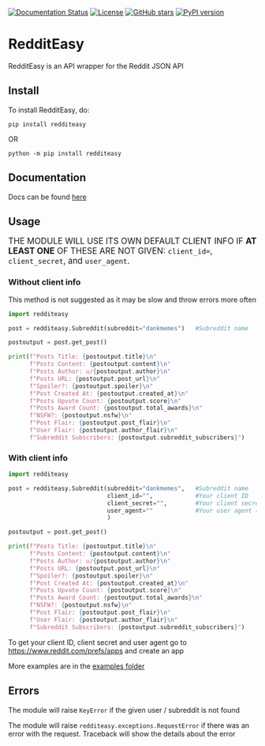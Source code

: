[![Documentation Status](https://readthedocs.org/projects/redditeasy/badge/?version=latest)](https://redditeasy.readthedocs.io/en/latest/?badge=latest)
[![License](https://img.shields.io/github/license/MakufonSkifto/redditeasy)](LICENSE.md)
[![GitHub stars](https://img.shields.io/github/stars/MakufonSkifto/redditeasy)](https://github.com/ExpDev07/coronavirus-tracker-api/stargazers) 
[![PyPI version](https://badge.fury.io/py/redditeasy.svg)](https://badge.fury.io/py/redditeasy)

# RedditEasy

RedditEasy is an API wrapper for the Reddit JSON API

## Install
To install RedditEasy, do:

``pip install redditeasy`` 

OR

``python -m pip install redditeasy``

## Documentation
Docs can be found [here](https://redditeasy.readthedocs.io/en/latest/)

## Usage
<span style="font-size:larger;">THE MODULE WILL USE ITS OWN DEFAULT CLIENT INFO IF **AT LEAST ONE** OF THESE ARE NOT GIVEN: `client_id=`, `client_secret`,
and `user_agent`.</span>

### Without client info
This method is not suggested as it may be slow and throw errors more often

```python
import redditeasy

post = redditeasy.Subreddit(subreddit="dankmemes")   #Subreddit name

postoutput = post.get_post()

print(f"Posts Title: {postoutput.title}\n"
      f"Posts Content: {postoutput.content}\n"
      f"Posts Author: u/{postoutput.author}\n"
      f"Posts URL: {postoutput.post_url}\n"
      f"Spoiler?: {postoutput.spoiler}\n"
      f"Post Created At: {postoutput.created_at}\n"
      f"Posts Upvote Count: {postoutput.score}\n"
      f"Posts Award Count: {postoutput.total_awards}\n"
      f"NSFW?: {postoutput.nsfw}\n"
      f"Post Flair: {postoutput.post_flair}\n"
      f"User Flair: {postoutput.author_flair}\n"
      f"Subreddit Subscribers: {postoutput.subreddit_subscribers}")

```

### With client info

```python
import redditeasy

post = redditeasy.Subreddit(subreddit="dankmemes",   #Subreddit name
                            client_id="",            #Your client ID
                            client_secret="",        #Your client secret
                            user_agent=""            #Your user agent (ex: ClientName/0.1 by YourUsername")
                            )

postoutput = post.get_post()

print(f"Posts Title: {postoutput.title}\n"
      f"Posts Content: {postoutput.content}\n"
      f"Posts Author: u/{postoutput.author}\n"
      f"Posts URL: {postoutput.post_url}\n"
      f"Spoiler?: {postoutput.spoiler}\n"
      f"Post Created At: {postoutput.created_at}\n"
      f"Posts Upvote Count: {postoutput.score}\n"
      f"Posts Award Count: {postoutput.total_awards}\n"
      f"NSFW?: {postoutput.nsfw}\n"
      f"Post Flair: {postoutput.post_flair}\n"
      f"User Flair: {postoutput.author_flair}\n"
      f"Subreddit Subscribers: {postoutput.subreddit_subscribers}")

```

To get your client ID, client secret and user agent go to
https://www.reddit.com/prefs/apps
and create an app


More examples are in the [examples folder](https://github.com/MakufonSkifto/RedditEasy/tree/main/examples)

## Errors

The module will raise ``KeyError`` if the given user / subreddit is not found

The module will raise ``redditeasy.exceptions.RequestError``  if there was an error with the request. Traceback will show the details about the error